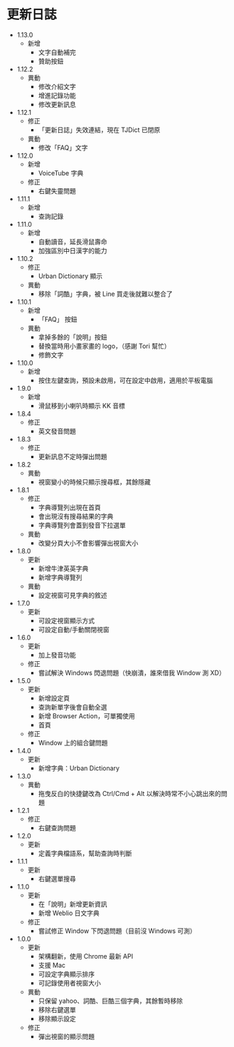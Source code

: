 # 更新日誌
- 1.13.0
  - 新增
    - 文字自動補完
    - 贊助按鈕
- 1.12.2
  - 異動
    - 修改介紹文字
    - 增進記錄功能
    - 修改更新訊息
- 1.12.1
  - 修正
    - 「更新日誌」失效連結，現在 TJDict 已閉原
  - 異動
    - 修改「FAQ」文字
- 1.12.0
  - 新增
    - VoiceTube 字典
  - 修正
    - 右鍵失靈問題
- 1.11.1
  - 新增
    - 查詢記錄
- 1.11.0
  - 新增
    - 自動讀音，延長滑鼠壽命
    - 加強區別中日漢字的能力
- 1.10.2
  - 修正
    - Urban Dictionary 顯示
  - 異動
    - 移除「詞酷」字典，被 Line 買走後就難以整合了
- 1.10.1
  - 新增
    - 「FAQ」 按鈕
  - 異動
    - 拿掉多餘的「說明」按鈕
    - 替換當時用小畫家畫的 logo，（感謝 Tori 幫忙）
    - 修飾文字
- 1.10.0
  - 新增
    - 按住左鍵查詢，預設未啟用，可在設定中啟用，適用於平板電腦
- 1.9.0
  - 新增
    - 滑鼠移到小喇叭時顯示 KK 音標
- 1.8.4
  - 修正
    - 英文發音問題
- 1.8.3
  - 修正
    - 更新訊息不定時彈出問題
- 1.8.2
  - 異動
    - 視窗變小的時候只顯示搜尋框，其餘隱藏
- 1.8.1
  - 修正
    - 字典導覽列出現在首頁
    - 會出現沒有搜尋結果的字典
    - 字典導覽列會蓋到發音下拉選單
  - 異動
    - 改變分頁大小不會影響彈出視窗大小
- 1.8.0
  - 更新
    - 新增牛津英英字典
    - 新增字典導覽列
  - 異動
    - 設定視窗可見字典的敘述
- 1.7.0
  - 更新
    - 可設定視窗顯示方式
    - 可設定自動/手動關閉視窗
- 1.6.0
  - 更新
    - 加上發音功能
  - 修正
    - 嘗試解決 Windows 閃退問題（快崩潰，誰來借我 Window 測 XD）
- 1.5.0
  - 更新
    - 新增設定頁
    - 查詢新單字後會自動全選
    - 新增 Browser Action，可單獨使用
    - 首頁
  - 修正
    - Window 上的組合鍵問題
- 1.4.0
  - 更新
    - 新增字典：Urban Dictionary
- 1.3.0
  - 異動
    - 拖曳反白的快捷鍵改為 Ctrl/Cmd + Alt 以解決時常不小心跳出來的問題
- 1.2.1
  - 修正
    - 右鍵查詢問題
- 1.2.0
  - 更新
    - 定義字典檔語系，幫助查詢時判斷
- 1.1.1
  - 更新
    - 右鍵選單搜尋
- 1.1.0
  - 更新
    - 在「說明」新增更新資訊
    - 新增 Weblio 日文字典
  - 修正
    - 嘗試修正 Window 下閃退問題（目前沒 Windows 可測）
- 1.0.0
  - 更新
    - 架構翻新，使用 Chrome 最新 API
    - 支援 Mac
    - 可設定字典顯示排序
    - 可記錄使用者視窗大小
  - 異動
    - 只保留 yahoo、詞酷、巨酷三個字典，其餘暫時移除
    - 移除右鍵選單
    - 移除顯示設定
  - 修正
    - 彈出視窗的顯示問題
